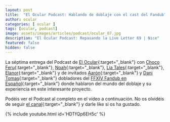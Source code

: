 ```yaml
---
layout: post
title:  "El Ocular Podcast: Hablando de doblaje con el cast del Fandub"
author: ocular
categories: [ ocular ]
tags: [ocular, podcast]
image: assets/images/articles/podcast/ocular_07.jpg
description: "El Ocular Podcast: Repasando la Live Letter 69 | Nice"
featured: false
hidden: false
---
```


La séptima entrega del Podcast de [El Ocular](https://twitter.com/OcularEl){:target="_blank"} con [Choco Feru](https://twitter.com/ChocoFeru){:target="_blank"}, [Noah](https://twitter.com/Habeces4){:target="_blank"}, [Lia Tales](https://twitter.com/LiaTales_ffxiv){:target="_blank"}, [Elanor](https://twitter.com/trencapins){:target="_blank"} y de invitados [Aarón](https://twitter.com/stillone999){:target="_blank"} y [Dani Tomas](https://twitter.com/DaniTomas16){:target="_blank"} dobladores del [FFXIV Fandub en Español](https://twitter.com/FFXIV_Fandub){:target="_blank"} donde hablaron del mundo del doblaje y su experiencia en este interesante proyecto.

Podéis ver el Podcast al completo en el vídeo a continuación. No os olvidéis de seguir [el canal](https://www.youtube.com/channel/UC0Ncgc0JH3CtDMraAIrlGkQ){:target="_blank"} y darle like si os ha gustado.

{% include youtube.html id='HDTfQp6EH5c' %}
